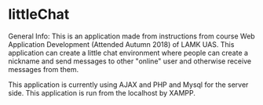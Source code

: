 # littleChat

General Info:
This is an application made from instructions from course Web Application Development (Attended Autumn 2018) of LAMK UAS.
This application can create a little chat environment where people can create a nickname and send messages to other "online" user and otherwise receive messages from them.

This application is currently using AJAX and PHP and Mysql for the server side. 
This application is run from the localhost by XAMPP.
